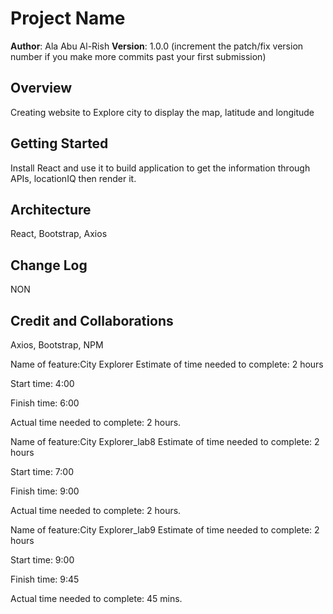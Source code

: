 # Project Name

**Author**: Ala Abu Al-Rish
**Version**: 1.0.0 (increment the patch/fix version number if you make more commits past your first submission)

## Overview
Creating website to Explore city to display the map, latitude and longitude
<!-- Provide a high level overview of what this application is and why you are building it, beyond the fact that it's an assignment for this class. (i.e. What's your problem domain?) -->

## Getting Started

Install React and use it to build application to get the information through APIs, locationIQ then render it.
<!-- What are the steps that a user must take in order to build this app on their own machine and get it running? -->

## Architecture
React, Bootstrap, Axios
<!-- Provide a detailed description of the application design. What technologies (languages, libraries, etc) you're using, and any other relevant design information. -->

## Change Log
NON
<!-- Use this area to document the iterative changes made to your application as each feature is successfully implemented. Use time stamps. Here's an example:

01-01-2001 4:59pm - Application now has a fully-functional express server, with a GET route for the location resource. -->

## Credit and Collaborations
Axios, Bootstrap, NPM
<!-- Give credit (and a link) to other people or resources that helped you build this application. -->


Name of feature:City Explorer
Estimate of time needed to complete: 2 hours

Start time: 4:00

Finish time: 6:00

Actual time needed to complete: 2 hours.


Name of feature:City Explorer_lab8
Estimate of time needed to complete: 2 hours

Start time: 7:00

Finish time: 9:00

Actual time needed to complete: 2 hours.

Name of feature:City Explorer_lab9
Estimate of time needed to complete: 2 hours

Start time: 9:00

Finish time: 9:45

Actual time needed to complete: 45 mins.